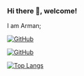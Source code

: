 
### Hi there 👋, welcome!

I am Arman;

<span><a href="https://github.com/imarman"><img src="https://img.shields.io/github/followers/imarman.svg?label=GitHub&style=social" alt="GitHub"></a></span>

<span><a href="https://github.com/imarman"><img src="https://visitor-badge.glitch.me/badge?page_id=imarman" alt="GitHub"></a></span>

[![Top Langs](https://github-readme-stats.vercel.app/api/top-langs/?username=imarman&layout=compact)](https://github.com/anuraghazra/github-readme-stats)
